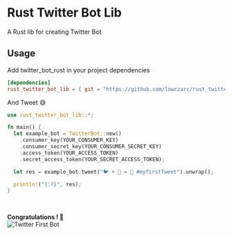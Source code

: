 # Rust Twitter Bot Lib
A Rust lib for creating Twitter Bot

## Usage
Add twitter_bot_rust in your project dependencies
```toml
[dependencies]
rust_twitter_bot_lib = { git = "https://github.com/lowczarc/rust_twitter_bot_lib" }
```

And Tweet 😄
```rust
use rust_twitter_bot_lib::*;

fn main() {
  let example_bot = TwitterBot::new()
    .consumer_key(YOUR_CONSUMER_KEY)
    .consumer_secret_key(YOUR_CONSUMER_SECRET_KEY)
    .access_token(YOUR_ACCESS_TOKEN)
    .secret_access_token(YOUR_SECRET_ACCESS_TOKEN);

  let res = example_bot.tweet("🐦 + 🦀 = 💙 #myfirstTweet").unwrap();

  println!("{:?}", res);
}
```
<br/>

**Congratulations ! 🎉**  
![Twitter First Bot](https://image.noelshack.com/fichiers/2019/17/5/1556304403-screen-shot-2019-04-26-at-8-44-01-pm.png)
